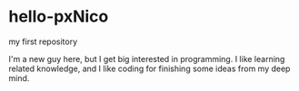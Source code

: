 # hello-pxNico
my first repository

I'm a new guy here, but I get big interested in programming.
I like learning related knowledge, and I like coding for finishing some ideas from my deep mind.
